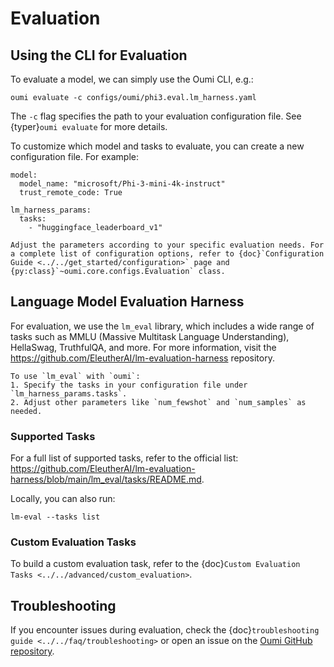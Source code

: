 # Evaluation

## Using the CLI for Evaluation

To evaluate a model, we can simply use the Oumi CLI, e.g.:

```{code-block} bash
oumi evaluate -c configs/oumi/phi3.eval.lm_harness.yaml
```

The `-c` flag specifies the path to your evaluation configuration file. See {typer}`oumi evaluate` for more details.

To customize which model and tasks to evaluate, you can create a new configuration file. For example:

```{code-block} yaml
model:
  model_name: "microsoft/Phi-3-mini-4k-instruct"
  trust_remote_code: True

lm_harness_params:
  tasks:
    - "huggingface_leaderboard_v1"
```

```{note}
Adjust the parameters according to your specific evaluation needs. For a complete list of configuration options, refer to {doc}`Configuration Guide <../../get_started/configuration>` page and {py:class}`~oumi.core.configs.Evaluation` class.
```

## Language Model Evaluation Harness

For evaluation, we use the `lm_eval` library, which includes a wide range of tasks such as MMLU (Massive Multitask Language Understanding), HellaSwag, TruthfulQA, and more. For more information, visit the <https://github.com/EleutherAI/lm-evaluation-harness> repository.

```{tip}
To use `lm_eval` with `oumi`:
1. Specify the tasks in your configuration file under `lm_harness_params.tasks`.
2. Adjust other parameters like `num_fewshot` and `num_samples` as needed.
```

### Supported Tasks

For a full list of supported tasks, refer to the official list: <https://github.com/EleutherAI/lm-evaluation-harness/blob/main/lm_eval/tasks/README.md>.

Locally, you can also run:

```{code-block} bash
lm-eval --tasks list
```

### Custom Evaluation Tasks

To build a custom evaluation task, refer to the {doc}`Custom Evaluation Tasks <../../advanced/custom_evaluation>`.

## Troubleshooting

If you encounter issues during evaluation, check the {doc}`troubleshooting guide <../../faq/troubleshooting>` or open an issue on the [Oumi GitHub repository](https://github.com/oumi-ai/oumi/issues).
